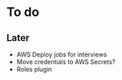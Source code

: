 # To do

## Later

- AWS Deploy jobs for interviews
- Move credentials to AWS Secrets?
- Roles plugin
